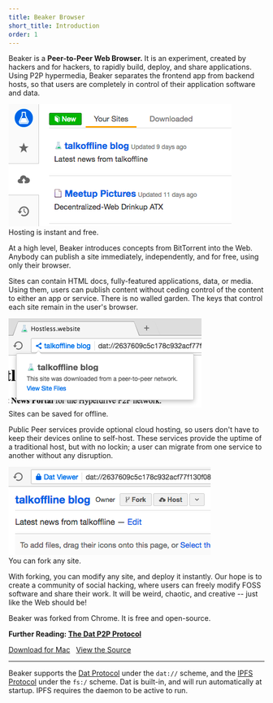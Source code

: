 ```yaml
---
title: Beaker Browser
short_title: Introduction
order: 1
---
```


Beaker is a **Peer-to-Peer Web Browser.**
It is an experiment, created by hackers and for hackers, to rapidly build, deploy, and share applications.
Using P2P hypermedia, Beaker separates the frontend app from backend hosts, so that users are completely in control of their application software and data.

<div class="screenshot">
  <div><img src="/img/intro-screenshot-2-cropped.png"></div>
  <div>Hosting is instant and free.</div>
</div>

At a high level, Beaker introduces concepts from BitTorrent into the Web.
Anybody can publish a site immediately, independently, and for free, using only their browser.

Sites can contain HTML docs, fully-featured applications, data, or media.
Using them, users can publish content without ceding control of the content to either an app or service.
There is no walled garden.
The keys that control each site remain in the user's browser.

<div class="screenshot">
  <div><img src="/img/intro-screenshot-4-cropped.png"></div>
  <div>Sites can be saved for offline.</div>
</div>

Public Peer services provide optional cloud hosting, so users don't have to keep their devices online to self-host.
These services provide the uptime of a traditional host, but with no lockin; a user can migrate from one service to another without any disruption.

<div class="screenshot">
  <div><img src="/img/intro-screenshot-3-cropped.png"></div>
  <div>You can fork any site.</div>
</div>

With forking, you can modify any site, and deploy it instantly.
Our hope is to create a community of social hacking, where users can freely modify FOSS software and share their work.
It will be weird, chaotic, and creative -- just like the Web should be!

Beaker was forked from Chrome.
It is free and open-source.

**Further Reading: [The Dat P2P Protocol](/docs/dat/intro.html)**

<a class="btn btn-primary" href="https://download.beakerbrowser.net/download/latest/osx"><i class="fa fa-apple" aria-hidden="true"></i> Download for Mac</a>
&nbsp; <a href="https://github.com/beakerbrowser/beaker">View the Source</a>

<hr>

Beaker supports the [Dat Protocol](/docs/dat/intro.html) under the `dat://` scheme, and the [IPFS Protocol](https://ipfs.io) under the `fs:/` scheme.
Dat is built-in, and will run automatically at startup.
IPFS requires the daemon to be active to run.